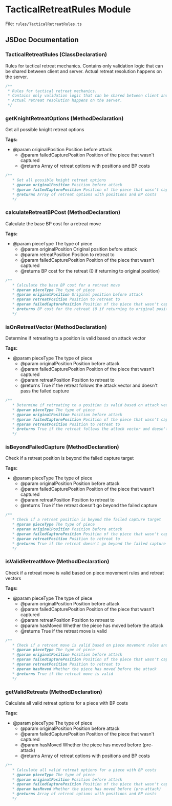 # TacticalRetreatRules Module

File: `rules/TacticalRetreatRules.ts`

## JSDoc Documentation

### TacticalRetreatRules (ClassDeclaration)

Rules for tactical retreat mechanics.
Contains only validation logic that can be shared between client and server.
Actual retreat resolution happens on the server.

```typescript
/**
 * Rules for tactical retreat mechanics.
 * Contains only validation logic that can be shared between client and server.
 * Actual retreat resolution happens on the server.
 */
```

### getKnightRetreatOptions (MethodDeclaration)

Get all possible knight retreat options

**Tags:**

- @param originalPosition Position before attack
   * @param failedCapturePosition Position of the piece that wasn't captured
   * @returns Array of retreat options with positions and BP costs

```typescript
/**
   * Get all possible knight retreat options
   * @param originalPosition Position before attack
   * @param failedCapturePosition Position of the piece that wasn't captured
   * @returns Array of retreat options with positions and BP costs
   */
```

### calculateRetreatBPCost (MethodDeclaration)

Calculate the base BP cost for a retreat move

**Tags:**

- @param pieceType The type of piece
   * @param originalPosition Original position before attack
   * @param retreatPosition Position to retreat to
   * @param failedCapturePosition Position of the piece that wasn't captured
   * @returns BP cost for the retreat (0 if returning to original position)

```typescript
/**
   * Calculate the base BP cost for a retreat move
   * @param pieceType The type of piece
   * @param originalPosition Original position before attack
   * @param retreatPosition Position to retreat to
   * @param failedCapturePosition Position of the piece that wasn't captured
   * @returns BP cost for the retreat (0 if returning to original position)
   */
```

### isOnRetreatVector (MethodDeclaration)

Determine if retreating to a position is valid based on attack vector

**Tags:**

- @param pieceType The type of piece
   * @param originalPosition Position before attack
   * @param failedCapturePosition Position of the piece that wasn't captured
   * @param retreatPosition Position to retreat to
   * @returns True if the retreat follows the attack vector and doesn't pass the failed capture

```typescript
/**
   * Determine if retreating to a position is valid based on attack vector
   * @param pieceType The type of piece
   * @param originalPosition Position before attack
   * @param failedCapturePosition Position of the piece that wasn't captured
   * @param retreatPosition Position to retreat to
   * @returns True if the retreat follows the attack vector and doesn't pass the failed capture
   */
```

### isBeyondFailedCapture (MethodDeclaration)

Check if a retreat position is beyond the failed capture target

**Tags:**

- @param pieceType The type of piece
   * @param originalPosition Position before attack
   * @param failedCapturePosition Position of the piece that wasn't captured
   * @param retreatPosition Position to retreat to
   * @returns True if the retreat doesn't go beyond the failed capture

```typescript
/**
   * Check if a retreat position is beyond the failed capture target
   * @param pieceType The type of piece
   * @param originalPosition Position before attack
   * @param failedCapturePosition Position of the piece that wasn't captured
   * @param retreatPosition Position to retreat to
   * @returns True if the retreat doesn't go beyond the failed capture
   */
```

### isValidRetreatMove (MethodDeclaration)

Check if a retreat move is valid based on piece movement rules and retreat vectors

**Tags:**

- @param pieceType The type of piece
   * @param originalPosition Position before attack
   * @param failedCapturePosition Position of the piece that wasn't captured
   * @param retreatPosition Position to retreat to
   * @param hasMoved Whether the piece has moved before the attack
   * @returns True if the retreat move is valid

```typescript
/**
   * Check if a retreat move is valid based on piece movement rules and retreat vectors
   * @param pieceType The type of piece
   * @param originalPosition Position before attack
   * @param failedCapturePosition Position of the piece that wasn't captured
   * @param retreatPosition Position to retreat to
   * @param hasMoved Whether the piece has moved before the attack
   * @returns True if the retreat move is valid
   */
```

### getValidRetreats (MethodDeclaration)

Calculate all valid retreat options for a piece with BP costs

**Tags:**

- @param pieceType The type of piece
   * @param originalPosition Position before attack 
   * @param failedCapturePosition Position of the piece that wasn't captured
   * @param hasMoved Whether the piece has moved before (pre-attack)
   * @returns Array of retreat options with positions and BP costs

```typescript
/**
   * Calculate all valid retreat options for a piece with BP costs
   * @param pieceType The type of piece
   * @param originalPosition Position before attack 
   * @param failedCapturePosition Position of the piece that wasn't captured
   * @param hasMoved Whether the piece has moved before (pre-attack)
   * @returns Array of retreat options with positions and BP costs
   */
```

